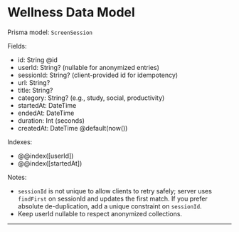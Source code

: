 # Wellness Data Model

Prisma model: `ScreenSession`

Fields:
- id: String @id
- userId: String? (nullable for anonymized entries)
- sessionId: String? (client-provided id for idempotency)
- url: String?
- title: String?
- category: String? (e.g., study, social, productivity)
- startedAt: DateTime
- endedAt: DateTime
- duration: Int (seconds)
- createdAt: DateTime @default(now())

Indexes:
- @@index([userId])
- @@index([startedAt])

Notes:
- `sessionId` is not unique to allow clients to retry safely; server uses `findFirst` on sessionId and updates the first match. If you prefer absolute de-duplication, add a unique constraint on `sessionId`.
- Keep userId nullable to respect anonymized collections.

***